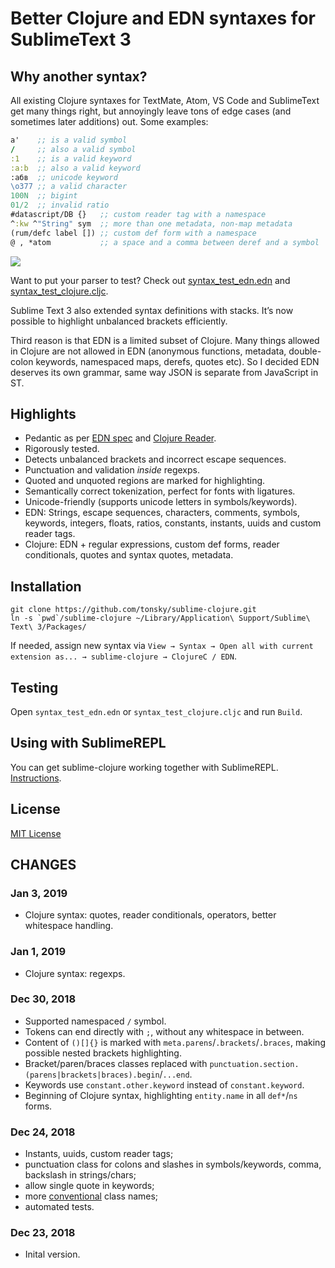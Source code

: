 # Better Clojure and EDN syntaxes for SublimeText 3

## Why another syntax?

All existing Clojure syntaxes for TextMate, Atom, VS Code and SublimeText get many things right, but annoyingly leave tons of edge cases (and sometimes later additions) out. Some examples:

```clojure
a'    ;; is a valid symbol
/     ;; also a valid symbol
:1    ;; is a valid keyword
:a:b  ;; also a valid keyword
:абв  ;; unicode keyword
\o377 ;; a valid character
100N  ;; bigint 
01/2  ;; invalid ratio
#datascript/DB {}   ;; custom reader tag with a namespace
^:kw ^"String" sym  ;; more than one metadata, non-map metadata
(rum/defc label []) ;; custom def form with a namespace
@ , *atom           ;; a space and a comma between deref and a symbol
```

<img src="https://s.tonsky.me/imgs/sublimeclojure.png">

Want to put your parser to test? Check out [syntax_test_edn.edn](./syntax_test_edn.edn) and [syntax_test_clojure.cljc](./syntax_test_clojure.cljc).

Sublime Text 3 also extended syntax definitions with stacks. It’s now possible to highlight unbalanced brackets efficiently.

Third reason is that EDN is a limited subset of Clojure. Many things allowed in Clojure are not allowed in EDN (anonymous functions, metadata, double-colon keywords, namespaced maps, derefs, quotes etc). So I decided EDN deserves its own grammar, same way JSON is separate from JavaScript in ST.

## Highlights

- Pedantic as per [EDN spec](https://github.com/edn-format/edn) and [Clojure Reader](https://clojure.org/reference/reader).
- Rigorously tested.
- Detects unbalanced brackets and incorrect escape sequences.
- Punctuation and validation _inside_ regexps. 
- Quoted and unquoted regions are marked for highlighting.
- Semantically correct tokenization, perfect for fonts with ligatures.
- Unicode-friendly (supports unicode letters in symbols/keywords).
- EDN: Strings, escape sequences, characters, comments, symbols, keywords, integers, floats, ratios, constants, instants, uuids and custom reader tags.
- Clojure: EDN + regular expressions, custom def forms, reader conditionals, quotes and syntax quotes, metadata.

## Installation

```
git clone https://github.com/tonsky/sublime-clojure.git
ln -s `pwd`/sublime-clojure ~/Library/Application\ Support/Sublime\ Text\ 3/Packages/
```

If needed, assign new syntax via `View → Syntax → Open all with current extension as... → sublime-clojure → ClojureC / EDN`.

## Testing

Open `syntax_test_edn.edn` or `syntax_test_clojure.cljc` and run `Build`.

## Using with SublimeREPL

You can get sublime-clojure working together with SublimeREPL. [Instructions](https://github.com/tonsky/sublime-clojure/issues/2).

## License

[MIT License](./LICENSE.txt)

## CHANGES

### Jan 3, 2019

- Clojure syntax: quotes, reader conditionals, operators, better whitespace handling.

### Jan 1, 2019

- Clojure syntax: regexps.

### Dec 30, 2018

- Supported namespaced `/` symbol.
- Tokens can end directly with `;`, without any whitespace in between.
- Content of `()[]{}` is marked with `meta.parens`/`.brackets`/`.braces`, making possible nested brackets highlighting.
- Bracket/paren/braces classes replaced with `punctuation.section.(parens|brackets|braces).begin`/`...end`.
- Keywords use `constant.other.keyword` instead of `constant.keyword`.
- Beginning of Clojure syntax, highlighting `entity.name` in all `def*`/`ns` forms.

### Dec 24, 2018

- Instants, uuids, custom reader tags;
- punctuation class for colons and slashes in symbols/keywords, comma, backslash in strings/chars;
- allow single quote in keywords;
- more [conventional](https://macromates.com/manual/en/language_grammars) class names;
- automated tests.

### Dec 23, 2018

- Inital version.

